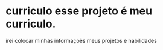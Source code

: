 # curriculo esse projeto é meu curriculo.
irei colocar minhas informaçoẽs
meus projetos e habilidades